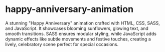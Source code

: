 # happy-anniversary-animation
A stunning "Happy Anniversary" animation crafted with HTML, CSS, SASS, and JavaScript. It showcases blooming sunflowers, glowing text, and smooth transitions. SASS ensures modular styling, while JavaScript adds dynamic effects like subtle movements and festive touches, creating a lively, celebratory scene perfect for special occasions.
